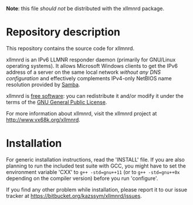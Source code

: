 **Note**: this file _should not_ be distributed with the xllmnrd package.

# Repository description

This repository contains the source code for xllmnrd.

xllmnrd is an IPv6 LLMNR responder daemon (primarily for GNU/Linux operating
systems).
It allows Microsoft Windows clients to get the IPv6 address of a server
on the same local network _without any DNS configuration_ and
effectively complements IPv4-only NetBIOS name resolution
provided by [Samba][].

xllmnrd is [free software][]: you can redistribute it and/or modify it
under the terms of the [GNU General Public License][].

For more information about xllmnrd, visit the xllmnrd project
at <http://www.vx68k.org/xllmnrd>.

[Samba]: <http://www.samba.org/>
[Free software]: <http://www.gnu.org/philosophy/free-sw.html>
    "What is free software?"
[GNU General Public License]: <http://www.gnu.org/licenses/gpl.html>

# Installation

For generic installation instructions, read the 'INSTALL' file.  If you are
also planning to run the included test suite with GCC, you might have to set
the environment variable 'CXX' to `g++ -std=gnu++11` (or to `g++ -std=gnu++0x`
depending on the compiler version) before you run 'configure'.

If you find any other problem while installation, please report it to our
issue tracker at <https://bitbucket.org/kazssym/xllmnrd/issues>.
